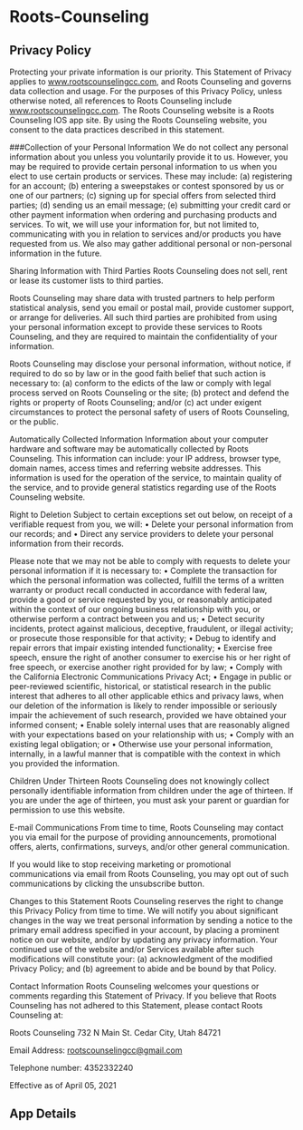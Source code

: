 # Roots-Counseling 
## Privacy Policy
Protecting your private information is our priority. This Statement of Privacy applies to www.rootscounselingcc.com, and Roots Counseling and governs data collection and usage. For the purposes of this Privacy Policy, unless otherwise noted, all references to Roots Counseling include www.rootscounselingcc.com. The Roots Counseling website is a Roots Counseling IOS app site. By using the Roots Counseling website, you consent to the data practices described in this statement.
 
###Collection of your Personal Information
We do not collect any personal information about you unless you voluntarily provide it to us. However, you may be required to provide certain personal information to us when you elect to use certain products or services. These may include: (a) registering for an account; (b) entering a sweepstakes or contest sponsored by us or one of our partners; (c) signing up for special offers from selected third parties; (d) sending us an email message; (e) submitting your credit card or other payment information when ordering and purchasing products and services. To wit, we will use your information for, but not limited to, communicating with you in relation to services and/or products you have requested from us. We also may gather additional personal or non-personal information in the future.
 
Sharing Information with Third Parties
Roots Counseling does not sell, rent or lease its customer lists to third parties.
 
Roots Counseling may share data with trusted partners to help perform statistical analysis, send you email or postal mail, provide customer support, or arrange for deliveries. All such third parties are prohibited from using your personal information except to provide these services to Roots Counseling, and they are required to maintain the confidentiality of your information.

Roots Counseling may disclose your personal information, without notice, if required to do so by law or in the good faith belief that such action is necessary to: (a) conform to the edicts of the law or comply with legal process served on Roots Counseling or the site; (b) protect and defend the rights or property of Roots Counseling; and/or (c) act under exigent circumstances to protect the personal safety of users of Roots Counseling, or the public.
 
Automatically Collected Information
Information about your computer hardware and software may be automatically collected by Roots Counseling. This information can include: your IP address, browser type, domain names, access times and referring website addresses. This information is used for the operation of the service, to maintain quality of the service, and to provide general statistics regarding use of the Roots Counseling website.
 
Right to Deletion
Subject to certain exceptions set out below, on receipt of a verifiable request from you, we will:
•	Delete your personal information from our records; and
•	Direct any service providers to delete your personal information from their records.

Please note that we may not be able to comply with requests to delete your personal information if it is necessary to:
•	Complete the transaction for which the personal information was collected, fulfill the terms of a written warranty or product recall conducted in accordance with federal law, provide a good or service requested by you, or reasonably anticipated within the context of our ongoing business relationship with you, or otherwise perform a contract between you and us;
•	Detect security incidents, protect against malicious, deceptive, fraudulent, or illegal activity; or prosecute those responsible for that activity;
•	Debug to identify and repair errors that impair existing intended functionality;
•	Exercise free speech, ensure the right of another consumer to exercise his or her right of free speech, or exercise another right provided for by law;
•	Comply with the California Electronic Communications Privacy Act;
•	Engage in public or peer-reviewed scientific, historical, or statistical research in the public interest that adheres to all other applicable ethics and privacy laws, when our deletion of the information is likely to render impossible or seriously impair the achievement of such research, provided we have obtained your informed consent;
•	Enable solely internal uses that are reasonably aligned with your expectations based on your relationship with us;
•	Comply with an existing legal obligation; or
•	Otherwise use your personal information, internally, in a lawful manner that is compatible with the context in which you provided the information.

Children Under Thirteen
Roots Counseling does not knowingly collect personally identifiable information from children under the age of thirteen. If you are under the age of thirteen, you must ask your parent or guardian for permission to use this website.
 
E-mail Communications
From time to time, Roots Counseling may contact you via email for the purpose of providing announcements, promotional offers, alerts, confirmations, surveys, and/or other general communication.
 
If you would like to stop receiving marketing or promotional communications via email from Roots Counseling, you may opt out of such communications by clicking the unsubscribe button.
 
Changes to this Statement
Roots Counseling reserves the right to change this Privacy Policy from time to time. We will notify you about significant changes in the way we treat personal information by sending a notice to the primary email address specified in your account, by placing a prominent notice on our website, and/or by updating any privacy information. Your continued use of the website and/or Services available after such modifications will constitute your: (a) acknowledgment of the modified Privacy Policy; and (b) agreement to abide and be bound by that Policy.

Contact Information
Roots Counseling welcomes your questions or comments regarding this Statement of Privacy. If you believe that Roots Counseling has not adhered to this Statement, please contact Roots Counseling at:
 
Roots Counseling
732 N Main St.
Cedar City, Utah 84721
 
Email Address:
rootscounselingcc@gmail.com
 
Telephone number:
4352332240
 
Effective as of April 05, 2021
## App Details
